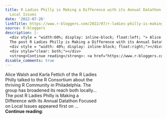 ```yaml
---
title: R Ladies Philly is Making a Difference with its Annual Datathon Focused on
  Local Issues
date: '2022-07-26'
linkTitle: https://www.r-bloggers.com/2022/07/r-ladies-philly-is-making-a-difference-with-its-annual-datathon-focused-on-local-issues/
source: R-bloggers
description: |-
  <div style = "width:60%; display: inline-block; float:left; "> Alice Walsh and Karla Fettich of the R Ladies Philly talked to the R Consortium about the thriving R Community in Philadelphia. The group has broadened its reach both locally...<br />
  The post R Ladies Philly is Making a Difference with its Annual Datathon Focused on Local Issues appeared first on ...</div>
  <div style = "width: 40%; display: inline-block; float:right;"></div>
  <div style="clear: both;"></div>
  <strong>Continue reading</strong>: <a href="https://www.r-bloggers.com/2022/07/r-ladies-philly-is-making-a-difference-with-its-a ...
disable_comments: true
---
```

<div style = "width:60%; display: inline-block; float:left; "> Alice Walsh and Karla Fettich of the R Ladies Philly talked to the R Consortium about the thriving R Community in Philadelphia. The group has broadened its reach both locally...<br />
The post R Ladies Philly is Making a Difference with its Annual Datathon Focused on Local Issues appeared first on ...</div>
<div style = "width: 40%; display: inline-block; float:right;"></div>
<div style="clear: both;"></div>
<strong>Continue reading</strong>: <a href="https://www.r-bloggers.com/2022/07/r-ladies-philly-is-making-a-difference-with-its-a ...